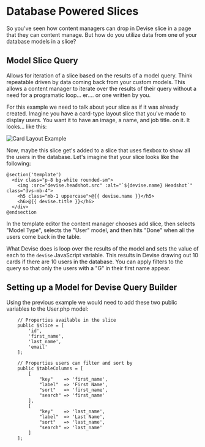 # Database Powered Slices

So you've seen how content managers can drop in Devise slice in a page that they can content manage. But how do you utilize data from one of your database models in a slice?

## Model Slice Query

Allows for iteration of a slice based on the results of a model query. Think repeatable driven by data coming back from your custom models. This allows a content manager to iterate over the results of their query without a need for a programatic loop... er.... or one written by you.

For this example we need to talk about your slice as if it was already created. Imagine you have a card-type layout slice that you've made to display users. You want it to have an image, a name, and job title. on it. It looks... like this:

![Card Layout Example](https://github.com/devisephp/cms/raw/v2-dev/docs/imgs/card-example.jpg)

Now, maybe this slice get's added to a slice that uses flexbox to show all the users in the database. Let's imagine that your slice looks like the following:

```text
@section('template')
  <div class="p-8 bg-white rounded-sm">
    <img :src="devise.headshot.src" :alt="`${devise.name} Headshot`" class="dvs-mb-4">
    <h5 class="mb-1 uppercase">@{{ devise.name }}</h5>
    <h6>@{{ devise.title }}</h6>
  </div>
@endsection
```

In the template editor the content manager chooses add slice, then selects "Model Type", selects the "User" model, and then hits "Done" when all the users come back in the table.

What Devise does is loop over the results of the model and sets the value of each to the `devise` JavaScript variable. This results in Devise drawing out 10 cards if there are 10 users in the database. You can apply filters to the query so that only the users with a "G" in their first name appear.

## Setting up a Model for Devise Query Builder

Using the previous example we would need to add these two public variables to the User.php model:

```text
    // Properties available in the slice
    public $slice = [
        'id',
        'first_name',
        'last_name',
        'email'
    ];

    // Properties users can filter and sort by
    public $tableColumns = [
        [
            "key"    => 'first_name',
            "label"  => 'First Name',
            "sort"   => 'first_name',
            "search" => 'first_name'
        ],
        [
            "key"    => 'last_name',
            "label"  => 'Last Name',
            "sort"   => 'last_name',
            "search" => 'last_name'
        ]
    ];
```

